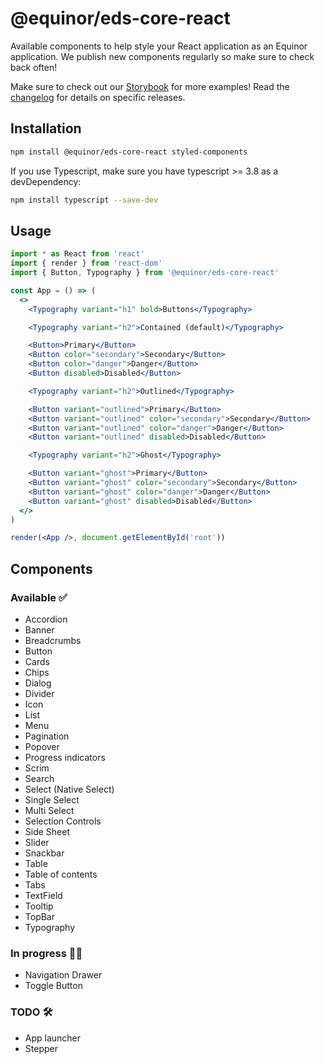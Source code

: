 # @equinor/eds-core-react

Available components to help style your React application as an Equinor application. We publish new components regularly so make sure to check back often!

Make sure to check out our [Storybook](https://eds-storybook-react.azurewebsites.net/) for more examples!
Read the [changelog](https://github.com/equinor/design-system/blob/develop/libraries/core-react/CHANGELOG.md) for details on specific releases.

## Installation

```sh
npm install @equinor/eds-core-react styled-components
```
If you use Typescript, make sure you have typescript >= 3.8 as a devDependency:
```sh
npm install typescript --save-dev
```

## Usage

```jsx
import * as React from 'react'
import { render } from 'react-dom'
import { Button, Typography } from '@equinor/eds-core-react'

const App = () => (
  <>
    <Typography variant="h1" bold>Buttons</Typography>

    <Typography variant="h2">Contained (default)</Typography>

    <Button>Primary</Button>
    <Button color="secondary">Secondary</Button>
    <Button color="danger">Danger</Button>
    <Button disabled>Disabled</Button>

    <Typography variant="h2">Outlined</Typography>

    <Button variant="outlined">Primary</Button>
    <Button variant="outlined" color="secondary">Secondary</Button>
    <Button variant="outlined" color="danger">Danger</Button>
    <Button variant="outlined" disabled>Disabled</Button>

    <Typography variant="h2">Ghost</Typography>

    <Button variant="ghost">Primary</Button>
    <Button variant="ghost" color="secondary">Secondary</Button>
    <Button variant="ghost" color="danger">Danger</Button>
    <Button variant="ghost" disabled>Disabled</Button>
  </>
)

render(<App />, document.getElementById('root'))
```


## Components

### Available ✅

- Accordion
- Banner
- Breadcrumbs
- Button
- Cards
- Chips
- Dialog
- Divider
- Icon
- List
- Menu
- Pagination
- Popover
- Progress indicators
- Scrim
- Search
- Select (Native Select)
- Single Select
- Multi Select
- Selection Controls
- Side Sheet
- Slider
- Snackbar
- Table
- Table of contents
- Tabs
- TextField
- Tooltip
- TopBar
- Typography

### In progress 👷‍♀️

- Navigation Drawer
- Toggle Button

### TODO 🛠️

- App launcher
- Stepper

